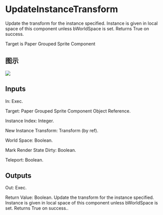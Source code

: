 # UpdateInstanceTransform

Update the transform for the instance specified. Instance is given in local space of this component unless bWorldSpace is set. Returns True on success.

Target is Paper Grouped Sprite Component

## 图示

![]($-20221218-18273820.png)

## Inputs

In: Exec.

Target: Paper Grouped Sprite Component Object Reference.

Instance Index: Integer.

New Instance Transform: Transform (by ref).

World Space: Boolean.

Mark Render State Dirty: Boolean.

Teleport: Boolean.  

## Outputs

Out: Exec.

Return Value: Boolean. Update the transform for the instance specified. Instance is given in local space of this component unless bWorldSpace is set. Returns True on success..

